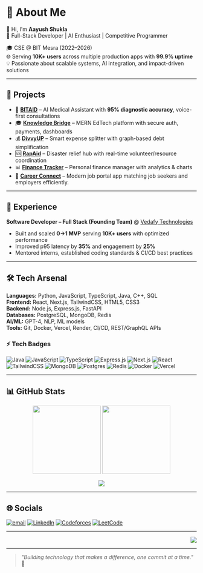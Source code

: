 # 💫 About Me
👋 Hi, I'm **Aayush Shukla**  
🚀 Full-Stack Developer | AI Enthusiast | Competitive Programmer  

🎓 CSE @ BIT Mesra (2022–2026)  
🌐 Serving **10K+ users** across multiple production apps with **99.9% uptime**  
💡 Passionate about scalable systems, AI integration, and impact-driven solutions  

---
## 🚀 Projects

- 🏥 **[BITAID](https://github.com/WisKeyOp/BITAID)** – AI Medical Assistant with **95% diagnostic accuracy**, voice-first consultations  
- 🎓 **[Knowledge Bridge](https://github.com/WisKeyOp/Knowledge_main)** – MERN EdTech platform with secure auth, payments, dashboards  
- 💰 **[DivvyUP](https://github.com/WisKeyOp/DivvyUP)** – Smart expense splitter with graph-based debt simplification  
- 🆘 **[RapAid](https://github.com/WisKeyOp/disaster-relief-project-main)** – Disaster relief hub with real-time volunteer/resource coordination  
- 📊 **[Finance Tracker](https://github.com/WisKeyOp/FinanceTracker)** – Personal finance manager with analytics & charts  
- 🚀 **[Career Connect](https://github.com/WisKeyOp/Job-Portal)** – Modern job portal app matching job seekers and employers efficiently.

---

## 💼 Experience
**Software Developer – Full Stack (Founding Team)** @ [Vedafy Technologies](https://veda-ai.com)  
- Built and scaled **0→1 MVP** serving **10K+ users** with optimized performance  
- Improved p95 latency by **35%** and engagement by **25%**  
- Mentored interns, established coding standards & CI/CD best practices  

---

## 🛠️ Tech Arsenal
**Languages:** Python, JavaScript, TypeScript, Java, C++, SQL  
**Frontend:** React, Next.js, TailwindCSS, HTML5, CSS3  
**Backend:** Node.js, Express.js, FastAPI  
**Databases:** PostgreSQL, MongoDB, Redis  
**AI/ML:** GPT-4, NLP, ML models  
**Tools:** Git, Docker, Vercel, Render, CI/CD, REST/GraphQL APIs  

### ⚡ Tech Badges
![Java](https://img.shields.io/badge/java-%23ED8B00.svg?style=for-the-badge&logo=openjdk&logoColor=white) 
![JavaScript](https://img.shields.io/badge/javascript-%23323330.svg?style=for-the-badge&logo=javascript&logoColor=%23F7DF1E) 
![TypeScript](https://img.shields.io/badge/typescript-%23007ACC.svg?style=for-the-badge&logo=typescript&logoColor=white) 
![Express.js](https://img.shields.io/badge/express.js-%23404d59.svg?style=for-the-badge&logo=express&logoColor=%2361DAFB) 
![Next.js](https://img.shields.io/badge/next.js-000000?style=for-the-badge&logo=nextdotjs&logoColor=white) 
![React](https://img.shields.io/badge/react-%2320232a.svg?style=for-the-badge&logo=react&logoColor=%2361DAFB) 
![TailwindCSS](https://img.shields.io/badge/tailwindcss-%2338B2AC.svg?style=for-the-badge&logo=tailwind-css&logoColor=white) 
![MongoDB](https://img.shields.io/badge/MongoDB-%234ea94b.svg?style=for-the-badge&logo=mongodb&logoColor=white) 
![Postgres](https://img.shields.io/badge/postgres-%23316192.svg?style=for-the-badge&logo=postgresql&logoColor=white) 
![Redis](https://img.shields.io/badge/redis-%23DD0031.svg?style=for-the-badge&logo=redis&logoColor=white) 
![Docker](https://img.shields.io/badge/docker-%230db7ed.svg?style=for-the-badge&logo=docker&logoColor=white) 
![Vercel](https://img.shields.io/badge/vercel-%23000000.svg?style=for-the-badge&logo=vercel&logoColor=white)

---

## 📊 GitHub Stats
<p align="center">
  <img src="https://github-readme-stats.vercel.app/api?username=WisKeyOp&show_icons=true&theme=dark" height="180em"/>
  <img src="https://github-readme-stats.vercel.app/api/top-langs/?username=WisKeyOp&layout=compact&theme=dark" height="180em"/>
</p>
<p align="center">
  <img src="https://nirzak-streak-stats.vercel.app/?user=WisKeyOp&theme=dark"/>
</p>

---

## 🌐 Socials
[![email](https://img.shields.io/badge/Email-D14836?logo=gmail&logoColor=white)](mailto:Aayush.shukla1211@gmail.com) 
[![LinkedIn](https://img.shields.io/badge/LinkedIn-0A66C2?logo=linkedin&logoColor=white)](https://www.linkedin.com/in/aayush-shukla-a13752383/) 
[![Codeforces](https://img.shields.io/badge/Codeforces-445F9D?logo=codeforces&logoColor=white)](https://codeforces.com/profile/nobitalovesshizuka) 
[![LeetCode](https://img.shields.io/badge/LeetCode-FFA116?logo=leetcode&logoColor=white)](https://leetcode.com/u/ecarte/)

---

<p align="right">
  <img src="https://visitcount.itsvg.in/api?id=WisKeyOp&icon=0&color=0" />
</p>

---

> *"Building technology that makes a difference, one commit at a time."* 🚀
